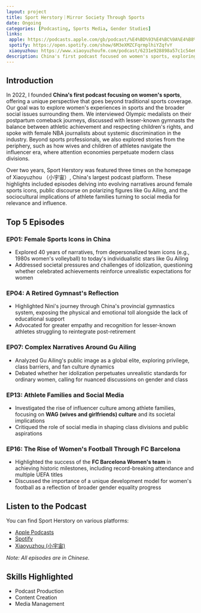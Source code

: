 ```yaml
---
layout: project
title: Sport Herstory｜Mirror Society Through Sports
date: Ongoing
categories: [Podcasting, Sports Media, Gender Studies]
links:
 apple: https://podcasts.apple.com/gb/podcast/%E4%BD%93%E4%BC%9A%E4%B8%80%E4%B8%8Bsport-herstory/id1616888796
 spotify: https://open.spotify.com/show/6M3eXMZCFqrmplhiYZqfvY
 xiaoyuzhou: https://www.xiaoyuzhoufm.com/podcast/6231e928898a57c1c54e67d5
description: China's first podcast focused on women's sports, exploring athlete experiences, societal issues, and the intersection of sports with gender equality.
---
```


## Introduction

In 2022, I founded **China's first podcast focusing on women's sports**, offering a unique perspective that goes beyond traditional sports coverage. Our goal was to explore women's experiences in sports and the broader social issues surrounding them. We interviewed Olympic medalists on their postpartum comeback journeys, discussed with lesser-known gymnasts the balance between athletic achievement and respecting children's rights, and spoke with female NBA journalists about systemic discrimination in the industry. Beyond sports professionals, we also explored stories from the periphery, such as how wives and children of athletes navigate the influencer era, where attention economies perpetuate modern class divisions.

Over two years, Sport Herstory was featured three times on the homepage of Xiaoyuzhou （小宇宙）, China's largest podcast platform. These highlights included episodes delving into evolving narratives around female sports icons, public discourse on polarizing figures like Gu Ailing, and the sociocultural implications of athlete families turning to social media for relevance and influence.

## Top 5 Episodes

### EP01: Female Sports Icons in China
- Explored 40 years of narratives, from depersonalized team icons (e.g., 1980s women's volleyball) to today's individualistic stars like Gu Ailing
- Addressed societal pressures and challenges of idolization, questioning whether celebrated achievements reinforce unrealistic expectations for women

### EP04: A Retired Gymnast's Reflection
- Highlighted Nini's journey through China's provincial gymnastics system, exposing the physical and emotional toll alongside the lack of educational support
- Advocated for greater empathy and recognition for lesser-known athletes struggling to reintegrate post-retirement

### EP07: Complex Narratives Around Gu Ailing
- Analyzed Gu Ailing's public image as a global elite, exploring privilege, class barriers, and fan culture dynamics
- Debated whether her idolization perpetuates unrealistic standards for ordinary women, calling for nuanced discussions on gender and class

### EP13: Athlete Families and Social Media
- Investigated the rise of influencer culture among athlete families, focusing on **WAG (wives and girlfriends) culture** and its societal implications
- Critiqued the role of social media in shaping class divisions and public aspirations

### EP16: The Rise of Women's Football Through FC Barcelona
- Highlighted the success of the **FC Barcelona Women's team** in achieving historic milestones, including record-breaking attendance and multiple UEFA titles
- Discussed the importance of a unique development model for women's football as a reflection of broader gender equality progress

## Listen to the Podcast

You can find Sport Herstory on various platforms:

- [Apple Podcasts](https://podcasts.apple.com/gb/podcast/%E4%BD%93%E4%BC%9A%E4%B8%80%E4%B8%8Bsport-herstory/id1616888796)
- [Spotify](https://open.spotify.com/show/6M3eXMZCFqrmplhiYZqfvY)
- [Xiaoyuzhou (小宇宙)](https://www.xiaoyuzhoufm.com/podcast/6231e928898a57c1c54e67d5)

*Note: All episodes are in Chinese.*


## Skills Highlighted

- Podcast Production
- Content Creation
- Media Management
